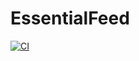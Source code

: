 # EssentialFeed

[![CI](https://github.com/PinYuanChen/EssentialFeed/actions/workflows/CI.yml/badge.svg)](https://github.com/PinYuanChen/EssentialFeed/actions/workflows/CI.yml)
